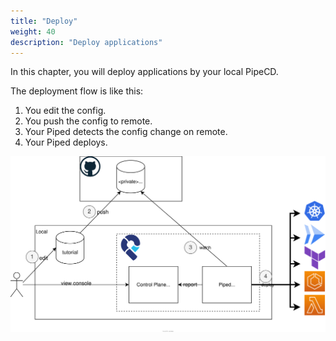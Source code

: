 ```yaml
---
title: "Deploy"
weight: 40
description: "Deploy applications"
---
```


In this chapter, you will deploy applications by your local PipeCD.

The deployment flow is like this:

1. You edit the config.
2. You push the config to remote.
3. Your Piped detects the config change on remote.
4. Your Piped deploys.

![deployment flow](/images/deploy/deployment-flow.svg)
